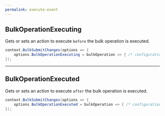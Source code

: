 ```yaml
---
permalink: execute-event
---
```


## BulkOperationExecuting
Gets or sets an action to execute `before` the bulk operation is executed.


```csharp
context.BulkSubmitChanges(options => {
	options.BulkOperationExecuting = bulkOperation => { /* configuration */ };
});
```

---

## BulkOperationExecuted
Gets or sets an action to execute `after` the bulk operation is executed.


```csharp
context.BulkSubmitChanges(options => {
	options.BulkOperationExecuted = bulkOperation => { /* configuration */ };
});
```
